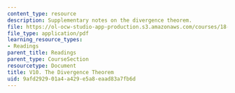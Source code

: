 ```yaml
---
content_type: resource
description: Supplementary notes on the divergence theorem.
file: https://ol-ocw-studio-app-production.s3.amazonaws.com/courses/18-02-multivariable-calculus-fall-2007/9afd292901a4a429e5a8eaad83a7fb6d_divergance_thm.pdf
file_type: application/pdf
learning_resource_types:
- Readings
parent_title: Readings
parent_type: CourseSection
resourcetype: Document
title: V10. The Divergence Theorem
uid: 9afd2929-01a4-a429-e5a8-eaad83a7fb6d
---
```

